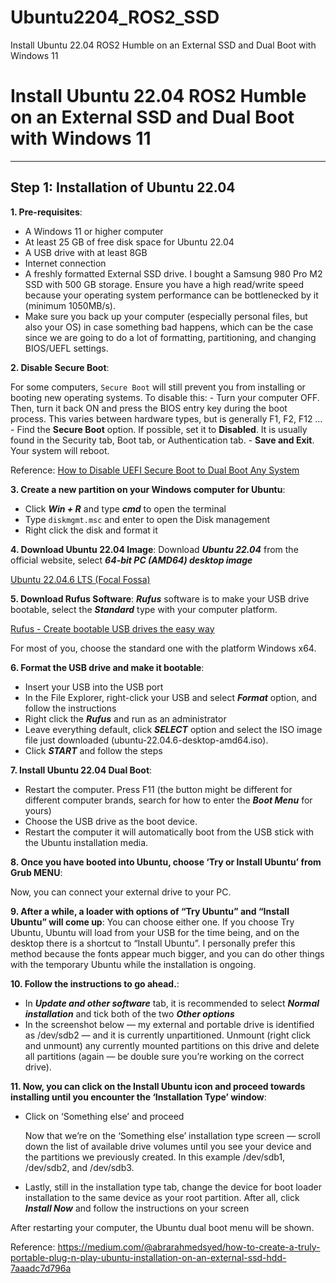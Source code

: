 # Ubuntu2204_ROS2_SSD
Install Ubuntu 22.04 ROS2 Humble on an External SSD and Dual Boot with Windows 11

# Install Ubuntu 22.04 ROS2 Humble on an External SSD and Dual Boot with Windows 11

----------------------------------------------------------------------------------------------------------------------------------------------------------------------------------------------------------------------------

## Step 1: Installation of Ubuntu 22.04

**1. Pre-requisites**:
- A Windows 11 or higher computer
- At least 25 GB of free disk space for Ubuntu 22.04
- A USB drive with at least 8GB
- Internet connection
- A freshly formatted External SSD drive. I bought a Samsung 980 Pro M2 SSD with 500 GB storage. Ensure you have a high read/write speed because your operating system performance can be bottlenecked by it (minimum 1050MB/s).
- Make sure you back up your computer (especially personal files, but also your OS) in case something bad happens, which can be the case since we are going to do a lot of formatting, partitioning, and changing BIOS/UEFL settings.

**2. Disable Secure Boot**:

For some computers, `Secure Boot` will still prevent you from installing or booting new operating systems. 
To disable this:
    - Turn your computer OFF. Then, turn it back ON and press the BIOS entry key during the boot process. This varies between hardware types, but is generally F1, F2, F12 …
    - Find the **Secure Boot** option. If possible, set it to **Disabled**. It is usually found in the Security tab, Boot tab, or Authentication tab.
    - **Save and Exit**. Your system will reboot.

Reference:
    [How to Disable UEFI Secure Boot to Dual Boot Any System](https://www.makeuseof.com/tag/disable-secure-uefi-dual-boot/)

**3. Create a new partition on your Windows computer for Ubuntu**:
- Click ***Win + R*** and type ***cmd*** to open the terminal
- Type `diskmgmt.msc` and enter to open the Disk management
- Right click the disk and format it

**4. Download Ubuntu 22.04 Image**:
Download ***Ubuntu 22.04*** from the official website, select ***64-bit PC (AMD64) desktop image***

[Ubuntu 22.04.6 LTS (Focal Fossa)](https://releases.ubuntu.com/focal/)

**5. Download Rufus Software**:
***Rufus*** software is to make your USB drive bootable, select the ***Standard*** type with your computer platform.

[Rufus - Create bootable USB drives the easy way](https://rufus.ie/en/)

For most of you, choose the standard one with the platform Windows x64.

**6. Format the USB drive and make it bootable**:
- Insert your USB into the USB port
- In the File Explorer, right-click your USB and select ***Format*** option, and follow the instructions
- Right click the ***Rufus*** and run as an administrator
- Leave everything default, click ***SELECT*** option and select the ISO image file just downloaded (ubuntu-22.04.6-desktop-amd64.iso).
- Click ***START*** and follow the steps

**7. Install Ubuntu 22.04 Dual Boot**:
- Restart the computer. Press F11 (the button might be different for different computer brands, search for how to enter the ***Boot Menu*** for yours)
- Choose the USB drive as the boot device.
- Restart the computer it will automatically boot from the USB stick with the Ubuntu installation media.

**8. Once you have booted into Ubuntu, choose ‘Try or Install Ubuntu’ from Grub MENU**:

Now, you can connect your external drive to your PC.

**9. After a while, a loader with options of “Try Ubuntu” and “Install Ubuntu” will come up**:
You can choose either one. If you choose Try Ubuntu, Ubuntu will load from your USB for the time being, and on the desktop there is a shortcut to “Install Ubuntu”. I personally prefer this method because the fonts appear much bigger, and you can do other things with the temporary Ubuntu while the installation is ongoing.

**10. Follow the instructions to go ahead.**:
 
- In ***Update and other software*** tab, it is recommended to select ***Normal installation*** and tick both of the two ***Other options***
- In the screenshot below — my external and portable drive is identified as /dev/sdb2 — and it is currently unpartitioned. Unmount (right click and unmount) any currently mounted partitions on this drive and delete all partitions (again — be double sure you’re working on the correct drive).

**11. Now, you can click on the Install Ubuntu icon and proceed towards installing until you encounter the ‘Installation Type’ window**:

- Click on ‘Something else’ and proceed

  Now that we’re on the ‘Something else’ installation type screen — scroll down the list of available drive volumes until you see your device and the partitions we previously created. In this example /dev/sdb1, /dev/sdb2, and /dev/sdb3.

- Lastly, still in the installation type tab, change the device for boot loader installation to the same device as your root partition. After all, click ***Install Now*** and follow the instructions on your screen

After restarting your computer, the Ubuntu dual boot menu will be shown.

Reference:
https://medium.com/@abrarahmedsyed/how-to-create-a-truly-portable-plug-n-play-ubuntu-installation-on-an-external-ssd-hdd-7aaadc7d796a
